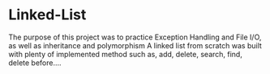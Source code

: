 # Linked-List
The purpose of this project was to practice Exception Handling and
File I/O, as well as inheritance and polymorphism
A linked list from scratch was built with plenty of
implemented method such as, add, delete, search, find, delete before….
